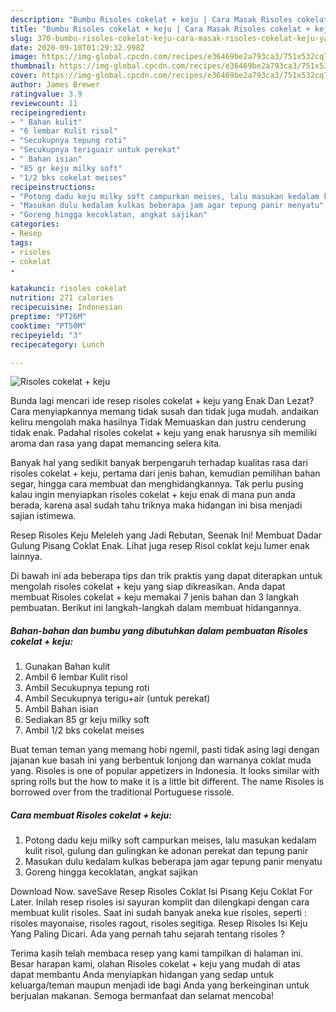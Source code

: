 ```yaml
---
description: "Bumbu Risoles cokelat + keju | Cara Masak Risoles cokelat + keju Yang Enak Dan Lezat"
title: "Bumbu Risoles cokelat + keju | Cara Masak Risoles cokelat + keju Yang Enak Dan Lezat"
slug: 370-bumbu-risoles-cokelat-keju-cara-masak-risoles-cokelat-keju-yang-enak-dan-lezat
date: 2020-09-10T01:29:32.998Z
image: https://img-global.cpcdn.com/recipes/e36469be2a793ca3/751x532cq70/risoles-cokelat-keju-foto-resep-utama.jpg
thumbnail: https://img-global.cpcdn.com/recipes/e36469be2a793ca3/751x532cq70/risoles-cokelat-keju-foto-resep-utama.jpg
cover: https://img-global.cpcdn.com/recipes/e36469be2a793ca3/751x532cq70/risoles-cokelat-keju-foto-resep-utama.jpg
author: James Brewer
ratingvalue: 3.9
reviewcount: 11
recipeingredient:
- " Bahan kulit"
- "6 lembar Kulit risol"
- "Secukupnya tepung roti"
- "Secukupnya teriguair untuk perekat"
- " Bahan isian"
- "85 gr keju milky soft"
- "1/2 bks cokelat meises"
recipeinstructions:
- "Potong dadu keju milky soft campurkan meises, lalu masukan kedalam kulit risol, gulung dan gulingkan ke adonan perekat dan tepung panir"
- "Masukan dulu kedalam kulkas beberapa jam agar tepung panir menyatu"
- "Goreng hingga kecoklatan, angkat sajikan"
categories:
- Resep
tags:
- risoles
- cokelat
- 

katakunci: risoles cokelat  
nutrition: 271 calories
recipecuisine: Indonesian
preptime: "PT26M"
cooktime: "PT50M"
recipeyield: "3"
recipecategory: Lunch

---
```



![Risoles cokelat + keju](https://img-global.cpcdn.com/recipes/e36469be2a793ca3/751x532cq70/risoles-cokelat-keju-foto-resep-utama.jpg)

Bunda lagi mencari ide resep risoles cokelat + keju yang Enak Dan Lezat? Cara menyiapkannya memang tidak susah dan tidak juga mudah. andaikan keliru mengolah maka hasilnya Tidak Memuaskan dan justru cenderung tidak enak. Padahal risoles cokelat + keju yang enak harusnya sih memiliki aroma dan rasa yang dapat memancing selera kita.

Banyak hal yang sedikit banyak berpengaruh terhadap kualitas rasa dari risoles cokelat + keju, pertama dari jenis bahan, kemudian pemilihan bahan segar, hingga cara membuat dan menghidangkannya. Tak perlu pusing kalau ingin menyiapkan risoles cokelat + keju enak di mana pun anda berada, karena asal sudah tahu triknya maka hidangan ini bisa menjadi sajian istimewa.

Resep Risoles Keju Meleleh yang Jadi Rebutan, Seenak Ini! Membuat Dadar Gulung Pisang Coklat Enak. Lihat juga resep Risol coklat keju lumer enak lainnya.


Di bawah ini ada beberapa tips dan trik praktis yang dapat diterapkan untuk mengolah risoles cokelat + keju yang siap dikreasikan. Anda dapat membuat Risoles cokelat + keju memakai 7 jenis bahan dan 3 langkah pembuatan. Berikut ini langkah-langkah dalam membuat hidangannya.

<!--inarticleads1-->

##### Bahan-bahan dan bumbu yang dibutuhkan dalam pembuatan Risoles cokelat + keju:

1. Gunakan  Bahan kulit
1. Ambil 6 lembar Kulit risol
1. Ambil Secukupnya tepung roti
1. Ambil Secukupnya terigu+air (untuk perekat)
1. Ambil  Bahan isian
1. Sediakan 85 gr keju milky soft
1. Ambil 1/2 bks cokelat meises


Buat teman teman yang memang hobi ngemil, pasti tidak asing lagi dengan jajanan kue basah ini yang berbentuk lonjong dan warnanya coklat muda yang. Risoles is one of popular appetizers in Indonesia. It looks similar with spring rolls but the how to make it is a little bit different. The name Risoles is borrowed over from the traditional Portuguese rissole. 

<!--inarticleads2-->

##### Cara membuat Risoles cokelat + keju:

1. Potong dadu keju milky soft campurkan meises, lalu masukan kedalam kulit risol, gulung dan gulingkan ke adonan perekat dan tepung panir
1. Masukan dulu kedalam kulkas beberapa jam agar tepung panir menyatu
1. Goreng hingga kecoklatan, angkat sajikan


Download Now. saveSave Resep Risoles Coklat Isi Pisang Keju Coklat For Later. Inilah resep risoles isi sayuran komplit dan dilengkapi dengan cara membuat kulit risoles. Saat ini sudah banyak aneka kue risoles, seperti : risoles mayonaise, risoles ragout, risoles segitiga. Resep Risoles Isi Keju Yang Paling Dicari. Ada yang pernah tahu sejarah tentang risoles ? 

Terima kasih telah membaca resep yang kami tampilkan di halaman ini. Besar harapan kami, olahan Risoles cokelat + keju yang mudah di atas dapat membantu Anda menyiapkan hidangan yang sedap untuk keluarga/teman maupun menjadi ide bagi Anda yang berkeinginan untuk berjualan makanan. Semoga bermanfaat dan selamat mencoba!
